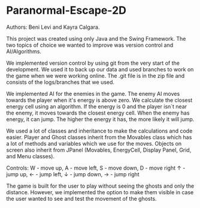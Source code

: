 # Paranormal-Escape-2D
Authors: Beni Levi and Kayra Calgara.

This project was created using only Java and the Swing Framework. 
The two topics of choice we wanted to improve was version control and AI/Algorithms.

We implemented version control by using git from the very start of the development. We used it to back up our data and used branches to work on the game when we were working online.
The .git file is in the zip file and consists of the logs/branches that we used.

We implemented AI for the enemies in the game. The enemy AI moves towards the player when it's energy is above zero. We calculate the closest energy cell using an algorithm.
If the energy is 0 and the player isn`t near the enemy, it moves towards the closest energy cell. When the enemy has energy, it can jump. The higher the energy it has, the more likely it will jump.

We used a lot of classes and inheritance to make the calculations and code easier. Player and Ghost classes inherit from the Movables class which has a lot of methods and variables which we use for the moves.
Objects on screen also inherit from JPanel (Movables, EnergyCell, Display Panel, Grid, and Menu classes).

Controls:
W - move up, A - move left, S - move down, D - move right
↑ - jump up, ← - jump left, ↓ - jump down, → - jump right

The game is built for the user to play without seeing the ghosts and only the distance. However, we implemented the option to make them visible in case the user wanted to see and test the movement of the ghosts.
